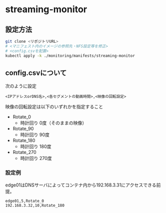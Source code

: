 # streaming-monitor  
## 設定方法  
```sh
git clone <リポジトリURL>
# <マニフェスト内のイメージの参照先・NFS設定等を修正>
# <config.csvを配置>
kubectl apply -k ./monitoring/manifests/streaming-monitor
```
## config.csvについて  
次のように設定
```csv
<IPアドレスorDNS名>,<各セグメントの動画時間>,<映像の回転設定>
```
映像の回転設定は以下のいずれかを指定すること  
- Rotate_0  
    - 時計回り 0度（そのままの映像）
- Rotate_90  
    - 時計回り 90度  
- Rotate_180  
    - 時計回り 180度  
- Rotate_270  
    - 時計回り 270度  

### 設定例  
edge01はDNSサーバによってコンテナ内から192.168.3.31にアクセスできる前提。  
```csv
edge01,5,Rotate_0
192.168.3.32,10,Rotate_180
```  
